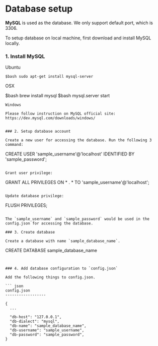 # Database setup

**MySQL** is used as the database. We only support default port, which is 3306.

To setup database on local machine, first download and install MySQL locally.

### 1. Install MySQL
Ubuntu

```
$bash sudo apt-get install mysql-server
```
OSX

$bash brew install mysql
$bash mysql.server start
```
Windows

Please follow instruction on MySQL official site:
https://dev.mysql.com/downloads/windows/


### 2. Setup database account

Create a new user for accessing the database. Run the following 3 command:

```
CREATE USER 'sample_username'@'localhost' IDENTIFIED BY 'sample_password';
```

Grant user privilege:

```
GRANT ALL PRIVILEGES ON * . * TO 'sample_username'@'localhost';
```

Update database privilege:

```
FLUSH PRIVILEGES;
```

The `sample_username` and `sample_password` would be used in the config.json for accessing the database.

### 3. Create database

Create a database with name `sample_database_name`.
```
CREATE DATABASE sample_database_name
```


### 4. Add database configuration to `config.json`

Add the following things to config.json.

``` json
config.json
------------------

{
  ...

  "db-host": "127.0.0.1",
  "db-dialect": "mysql",
  "db-name": "sample_database_name",
  "db-username": "sample_username",
  "db-password": "sample_password",
}

```
